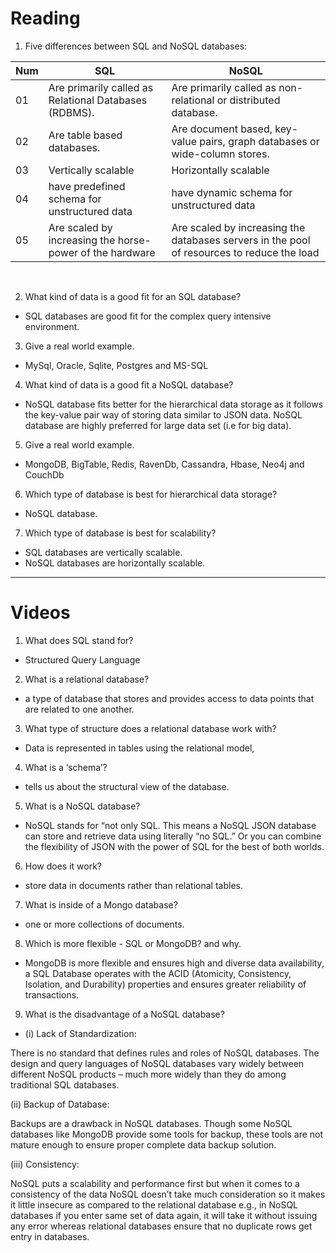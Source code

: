 # Reading

1. Five differences between SQL and NoSQL databases:



|   Num | SQL | NoSQL |
|-----------|-----------|---|
| 01 | Are primarily called as Relational Databases (RDBMS). | Are primarily called as non-relational or distributed database. |
| 02 | Are table based databases. | Are document based, key-value pairs, graph databases or wide-column stores. |
| 03 | Vertically scalable | Horizontally scalable |
| 04 |  have predefined schema for unstructured data | have dynamic schema for unstructured data |
| 05 | Are scaled by increasing the horse-power of the hardware | Are scaled by increasing the databases servers in the pool of resources to reduce the load | 

<br>

2. What kind of data is a good fit for an SQL database?
-  SQL databases are good fit for the complex query intensive environment.

3. Give a real world example.
-  MySql, Oracle, Sqlite, Postgres and MS-SQL

4. What kind of data is a good fit a NoSQL database?
-  NoSQL database fits better for the hierarchical data storage as it follows the key-value pair way of storing data similar to JSON data. NoSQL database are highly preferred for large data set (i.e for big data).

5. Give a real world example.
-  MongoDB, BigTable, Redis, RavenDb, Cassandra, Hbase, Neo4j and CouchDb

6. Which type of database is best for hierarchical data storage?
- NoSQL database.
7. Which type of database is best for scalability?
-  SQL databases are vertically scalable.
- NoSQL databases are horizontally scalable.


_______________________________________________
 
# Videos

1. What does SQL stand for?
- Structured Query Language

2. What is a relational database?
- a type of database that stores and provides access to data points that are related to one another. 

3. What type of structure does a relational database work with?
- Data is represented in tables using the relational model,
4. What is a ‘schema’?
-  tells us about the structural view of the database.
5. What is a NoSQL database?
-  NoSQL stands for “not only SQL. This means a NoSQL JSON database can store and retrieve data using literally “no SQL.” Or you can combine the flexibility of JSON with the power of SQL for the best of both worlds.
6. How does it work?
- store data in documents rather than relational tables.

7. What is inside of a Mongo database?
- one or more collections of documents.

8. Which is more flexible - SQL or MongoDB? and why.

- MongoDB is more flexible and ensures high and diverse data availability, a SQL Database operates with the ACID (Atomicity, Consistency, Isolation, and Durability) properties and ensures greater reliability of transactions. 

9. What is the disadvantage of a NoSQL database?
- (i) Lack of Standardization:

There is no standard that defines rules and roles of NoSQL databases. The design and query languages of NoSQL databases vary widely between different NoSQL products – much more widely than they do among traditional SQL databases.

 

(ii) Backup of Database:

Backups are a drawback in NoSQL databases. Though some NoSQL databases like MongoDB provide some tools for backup, these tools are not mature enough to ensure proper complete data backup solution.

 

(iii) Consistency:

NoSQL puts a scalability and performance first but when it comes to a consistency of the data NoSQL doesn’t take much consideration so it makes it little insecure as compared to the relational database e.g., in NoSQL databases if you enter same set of data again, it will take it without issuing any error whereas relational databases ensure that no duplicate rows get entry in databases.

